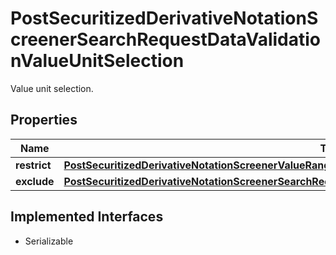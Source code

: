 

# PostSecuritizedDerivativeNotationScreenerSearchRequestDataValidationValueUnitSelection

Value unit selection.

## Properties

Name | Type | Description | Notes
------------ | ------------- | ------------- | -------------
**restrict** | [**PostSecuritizedDerivativeNotationScreenerValueRangesGetRequestDataValidationValueUnitSelectionRestrict**](PostSecuritizedDerivativeNotationScreenerValueRangesGetRequestDataValidationValueUnitSelectionRestrict.md) |  |  [optional]
**exclude** | [**PostSecuritizedDerivativeNotationScreenerSearchRequestDataValidationValueUnitSelectionExclude**](PostSecuritizedDerivativeNotationScreenerSearchRequestDataValidationValueUnitSelectionExclude.md) |  |  [optional]


## Implemented Interfaces

* Serializable


